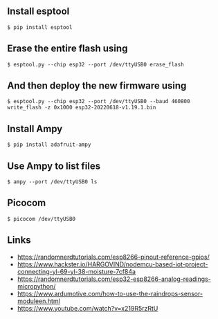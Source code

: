 ## Install esptool
```$ pip install esptool```

## Erase the entire flash using
```$ esptool.py --chip esp32 --port /dev/ttyUSB0 erase_flash```

## And then deploy the new firmware using
```$ esptool.py --chip esp32 --port /dev/ttyUSB0 --baud 460800 write_flash -z 0x1000 esp32-20220618-v1.19.1.bin```

## Install Ampy
```$ pip install adafruit-ampy```

## Use Ampy to list files
```$ ampy --port /dev/ttyUSB0 ls```             

## Picocom
```$ picocom /dev/ttyUSB0``` 

## Links
- https://randomnerdtutorials.com/esp8266-pinout-reference-gpios/
- https://www.hackster.io/HARGOVIND/nodemcu-based-iot-project-connecting-yl-69-yl-38-moisture-7cf84a
- https://randomnerdtutorials.com/esp32-esp8266-analog-readings-micropython/
- https://www.ardumotive.com/how-to-use-the-raindrops-sensor-moduleen.html
- https://www.youtube.com/watch?v=x219R5rzRtU 
